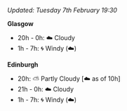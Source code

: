 *Updated: Tuesday 7th February 19:30*

**Glasgow**

* 20h - 0h: :cloud: Cloudy
* 1h - 7h: :cyclone: Windy (:cloud:)

**Edinburgh**

* 20h: :partly_sunny: Partly Cloudy [:cloud: as of 10h]
* 21h - 0h: :cloud: Cloudy
* 1h - 7h: :cyclone: Windy (:cloud:)
